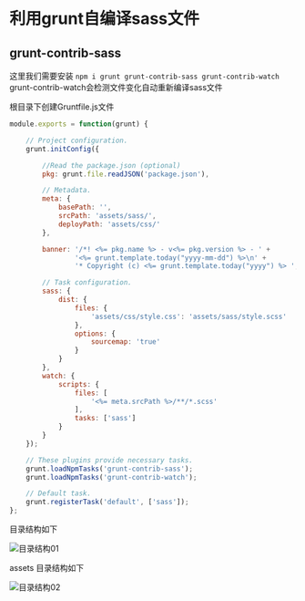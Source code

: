 # 利用grunt自编译sass文件
## grunt-contrib-sass
这里我们需要安装 ``` npm i grunt grunt-contrib-sass grunt-contrib-watch ``` grunt-contrib-watch会检测文件变化自动重新编译sass文件

根目录下创建Gruntfile.js文件
```javascript
module.exports = function(grunt) {

    // Project configuration.
    grunt.initConfig({

        //Read the package.json (optional)
        pkg: grunt.file.readJSON('package.json'),

        // Metadata.
        meta: {
            basePath: '',
            srcPath: 'assets/sass/',
            deployPath: 'assets/css/'
        },

        banner: '/*! <%= pkg.name %> - v<%= pkg.version %> - ' +
                '<%= grunt.template.today("yyyy-mm-dd") %>\n' +
                '* Copyright (c) <%= grunt.template.today("yyyy") %> ',

        // Task configuration.
        sass: {
            dist: {
                files: {
                    'assets/css/style.css': 'assets/sass/style.scss'
                },
                options: {
                    sourcemap: 'true'
                }
            }
        },
        watch: {
            scripts: {
                files: [
                    '<%= meta.srcPath %>/**/*.scss'
                ],
                tasks: ['sass']
            }
        }
    });

    // These plugins provide necessary tasks.
    grunt.loadNpmTasks('grunt-contrib-sass');
    grunt.loadNpmTasks('grunt-contrib-watch');

    // Default task.
    grunt.registerTask('default', ['sass']);
};

```
目录结构如下

![目录结构01](/images/20161213pm01.jpg)

assets 目录结构如下

![目录结构02](/images/20161213pm02.jpg)